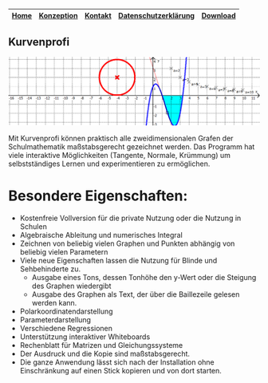 
|[Home](index.md) | [Konzeption](konzeption.md) | [Kontakt](kontakt) | [Datenschutzerklärung](datenschutzerklaerung.md) | [Download](download.md) |  
|--|--|--|--|--|


## Kurvenprofi
![Logo](/images/KS_breit.png)

Mit Kurvenprofi können praktisch alle zweidimensionalen Grafen der Schulmathematik maßstabsgerecht gezeichnet werden. Das Programm hat viele interaktive Möglichkeiten (Tangente, Normale, Krümmung) um selbstständiges Lernen und experimentieren zu ermöglichen.

# Besondere Eigenschaften:

* Kostenfreie Vollversion für die private Nutzung oder die Nutzung in Schulen
* Algebraische Ableitung und numerisches Integral
* Zeichnen von beliebig vielen Graphen und Punkten abhängig von beliebig vielen Parametern
* Viele neue Eigenschaften lassen die Nutzung für Blinde und Sehbehinderte zu.
	* Ausgabe eines Tons, dessen Tonhöhe den y-Wert oder die Steigung des Graphen wiedergibt
	* Ausgabe des Graphen als Text, der über die Baillezeile gelesen werden kann.
* Polarkoordinatendarstellung
* Parameterdarstellung
* Verschiedene Regressionen
* Unterstützung interaktiver Whiteboards
* Rechenblatt für Matrizen und Gleichungssysteme
* Der Ausdruck und die Kopie sind maßstabsgerecht.
* Die ganze Anwendung lässt sich nach der Installation ohne Einschränkung auf einen Stick kopieren und von dort starten.
